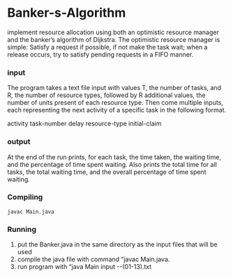 # Banker-s-Algorithm

implement resource allocation using both an optimistic resource manager and the banker’s
algorithm of Dijkstra. The optimistic resource manager is simple: Satisfy a request if possible, if not make
the task wait; when a release occurs, try to satisfy pending requests in a FIFO manner.

### input
The program takes a text file input with  values T, the number of tasks, and R, the number of resource types, followed by
R additional values, the number of units present of each resource type. Then come multiple inputs, each representing the next activity of a specific task in the following format.

activity task-number delay resource-type initial-claim

### output
At the end of the run prints, for each task, the time taken, the waiting time, and the percentage of time
spent waiting. Also prints the total time for all tasks, the total waiting time, and the overall percentage of
time spent waiting.


### Compiling
```
javac Main.java
```

### Running
1) put the Banker.java in the same directory as the input files that will be used
2) compile the java file with command “javac Main.java.
3) run program with “java Main input --(01-13).txt
```

